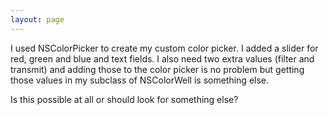 ```yaml
---
layout: page
---
```




I used NSColorPicker <NSColorPickingCustom> to create my custom color picker.
I added a slider for red, green and blue and text fields.
I also need two extra values (filter and transmit) and adding those to the color picker is no problem but getting those values in my subclass of NSColorWell is something else.

Is this possible at all or should look for something else?
